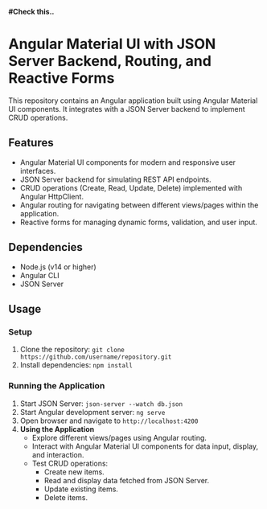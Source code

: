 **#Check this..**
# Angular Material UI with JSON Server Backend, Routing, and Reactive Forms

This repository contains an Angular application built using Angular Material UI components. It integrates with a JSON Server backend to implement CRUD operations.

## Features

- Angular Material UI components for modern and responsive user interfaces.
- JSON Server backend for simulating REST API endpoints.
- CRUD operations (Create, Read, Update, Delete) implemented with Angular HttpClient.
- Angular routing for navigating between different views/pages within the application.
- Reactive forms for managing dynamic forms, validation, and user input.

## Dependencies

- Node.js (v14 or higher)
- Angular CLI
- JSON Server

## Usage

### Setup
1. Clone the repository: `git clone https://github.com/username/repository.git`
2. Install dependencies: `npm install`

### Running the Application
1. Start JSON Server: `json-server --watch db.json`
2. Start Angular development server: `ng serve`
3. Open browser and navigate to `http://localhost:4200`
4. **Using the Application**
   - Explore different views/pages using Angular routing.
   - Interact with Angular Material UI components for data input, display, and interaction.
   - Test CRUD operations:
     - Create new items.
     - Read and display data fetched from JSON Server.
     - Update existing items.
     - Delete items.
